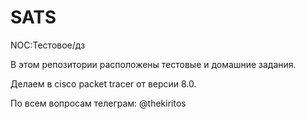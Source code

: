 # SATS
NOC:Тестовое/дз

В этом репозитории расположены  тестовые и  домашние задания.

Делаем в cisco packet tracer от версии 8.0.

По всем вопросам телеграм: @thekiritos
